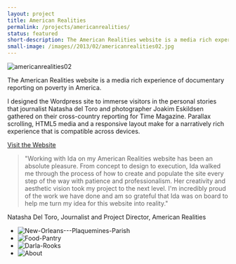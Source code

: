```yaml
---
layout: project
title: American Realities
permalink: /projects/americanrealities/
status: featured
short-description: The American Realities website is a media rich experience of documentary reporting on poverty in America. 
small-image: /images//2013/02/americanrealities02.jpg
---
```

<img class="alignnone block-th" alt="americanrealities02" src="{{ site.baseurl }}/images//2013/02/americanrealities02.jpg"  />

The American Realities website is a media rich experience of documentary reporting on poverty in America. 

I designed the Wordpress site to immerse visitors in the personal stories that journalist Natasha del Toro and photographer Joakim Eskildsen gathered on their cross-country reporting for Time Magazine. Parallax scrolling, HTML5 media and a responsive layout make for a narratively rich experience that is compatible across devices. 


<a href="http://americanrealities.org/" target="_blank" class="button small info">Visit the Website</a> 

> "Working with Ida on my American Realities website has been an absolute pleasure. From concept to design to execution, Ida walked me through the process of how to create and populate the site every step of the way with patience and professionalism. Her creativity and aesthetic vision took my project to the next level. I'm incredibly proud of the work we have done and am so grateful that Ida was on board to help me turn my idea for this website into reality." 
> 
Natasha Del Toro, Journalist and Project Director, American Realities


<ul class="small-block-grid-2">

<li><img class="block-th" alt="New-Orleans---Plaquemines-Parish" src="{{ site.baseurl }}/images//2013/02/New-Orleans-Plaquemines-Parish-931x1024.jpg" /></li>

<li><img class="block-th" alt="Food-Pantry" src="{{ site.baseurl }}/images//2013/02/Food-Pantry-930x1024.jpg" /></li>

<li><img class="block-th" alt="Darla-Rooks" src="{{ site.baseurl }}/images//2013/02/Darla-Rooks-930x1024.jpg"  /></li>

<li><img class="block-th" alt="About" src="{{ site.baseurl }}/images//2013/02/About-930x1024.jpg"  /></li>

</ul>

